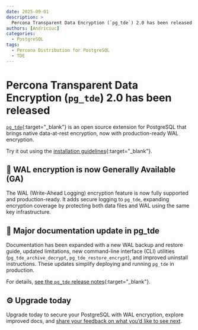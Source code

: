 ```yaml
---
date: 2025-09-01
description: >
  Percona Transparent Data Encryption (`pg_tde`) 2.0 has been released on September 01, 2025
authors: [Andriciuc]
categories:
  - PostgreSQL
tags:
  - Percona Distribution for PostgreSQL
  - TDE
---
```


# Percona Transparent Data Encryption (`pg_tde`) 2.0 has been released

<!-- more -->

[`pg_tde`](https://docs.percona.com/pg-tde/index.html){:target="_blank"} is an open source extension for PostgreSQL that brings native data-at-rest encryption, now with production-ready WAL encryption.

Try it out using the [installation guidelines](https://docs.percona.com/pg-tde/install.html){:target="_blank"}.

## 🔐 WAL encryption is now Generally Available (GA)

The WAL (Write-Ahead Logging) encryption feature is now fully supported and production-ready. It adds secure logging to `pg_tde`, expanding encryption coverage by protecting both data files and WAL using the same key infrastructure.

## 📖 Major documentation update in pg_tde

Documentation has been expanded with a new WAL backup and restore guide, updated limitations, new command-line interface (CLI) utilities (`pg_tde_archive_decrypt`, `pg_tde_restore_encrypt`), and improved uninstall instructions. These updates simplify deploying and running `pg_tde` in production.

For details, [see the `pg_tde` release notes](https://docs.percona.com/pg-tde/release-notes/release-notes-v2.0.html){:target="_blank"}.

## ⚙️ Upgrade today

Upgrade today to secure your PostgreSQL with WAL encryption, explore improved docs, and [share your feedback on what you’d like to see next](https://forums.percona.com/c/postgresql/pg-tde-transparent-data-encryption-tde/82).
